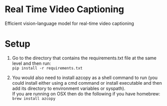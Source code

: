 # Real Time Video Captioning
Efficient vision-language model for real-time video captioning

# Setup
1) Go to the directory that contains the requirements.txt file at the same level and then run:  
`pip install -r requirements.txt`  

3) You would also need to install azcopy as a shell command to run (you could install either using a cmd command or install executable and then add its directory to environment variables or syspath).  
If you are running on OSX then do the following if you have homebrew:  
`brew install azcopy`    
